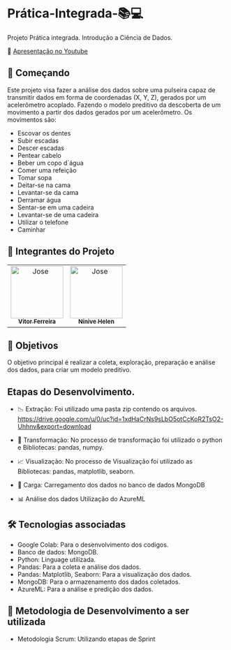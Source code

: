 # Prática-Integrada-📚💻
Projeto Prática integrada. Introdução a Ciência de Dados.

🔗 [Apresentação no Youtube](https://youtu.be/vo1xY7VLcDQ) 

## 🚀 Começando
Este projeto visa fazer a análise dos dados sobre uma pulseira capaz de transmitir dados em forma de coordenadas (X, Y, Z), gerados por um acelerômetro acoplado.
Fazendo o modelo preditivo da descoberta de um movimento a partir dos dados gerados por um acelerômetro. Os movimentos são:<br/>
* Escovar os dentes<br/>
* Subir escadas<br/>
* Descer escadas<br/>
* Pentear cabelo<br/>
* Beber um copo d´água<br/>
* Comer uma refeição<br/>
* Tomar sopa<br/>
* Deitar-se na cama<br/>
* Levantar-se da cama<br/>
* Derramar água<br/>
* Sentar-se em uma cadeira<br/>
* Levantar-se de uma cadeira<br/>
* Utilizar o telefone<br/>
* Caminhar<br/>

## 🤝 Integrantes do Projeto

<table>
  <tr>
    <td align="center">
      <a href="https://github.com">
        <img src="https://github.com/infocbra/pratica-integrada-cd-e-am-2021-2-g8-vn/blob/master/docs/img/img1.png" heigth="120px;" width="120px;"  alt="Jose"/><br>
        <sub>
          <b>Vitor Ferreira </b>
        </sub>
      </a>
    </td>
    <td align="center">
      <a href="https://github.com/ninivehelen">
        <img src="https://github.com/infocbra/pratica-integrada-cd-e-am-2021-2-g8-vn/blob/master/docs/img/img.png" heigth="120px;" width="120px;"  alt="Jose"/><br>
        <sub>
          <b>Nínive Helen</b>
      
</table>

## 🎯 Objetivos

O objetivo principal é realizar a coleta, exploração, preparação e análise dos dados, para criar um modelo preditivo.

## Etapas do Desenvolvimento.
        
* :chart_with_downwards_trend: Extração:
Foi utilizado uma pasta zip contendo os arquivos.
https://drive.google.com/u/0/uc?id=1xdHaCrNs9sLbO5otCcKoR2TsO2-Uhhnv&export=download

* :page_facing_up: Transformação: 
No processo de transformação foi utilizado o python e Bibliotecas: pandas, numpy.

* :chart_with_upwards_trend: Visualização: 
No processo de Visualização foi utilizado as Bibliotecas: pandas, matplotlib, seaborn.

* 📁 Carga: 
Carregamento dos dados no banco de dados MongoDB

* :bar_chart: Análise dos dados
Utilização do AzureML 

## 🛠️ Tecnologias associadas
        
* Google Colab: Para o desenvolvimento dos codigos.
* Banco de dados: MongoDB.
* Python: Linguage utilizada.
* Pandas: Para a coleta e análise dos dados.
* Pandas: Matplotlib, Seaborn: Para a visualização dos dados.
* MongoDB: Para o armazenamento dos dados coletados.
* AzureML: Para a análise e predição dos dados.
        
## :calendar: Metodologia de Desenvolvimento a ser utilizada

* Metodologia Scrum: Utilizando etapas de Sprint



